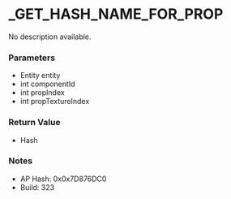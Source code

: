 # _GET_HASH_NAME_FOR_PROP

No description available.

### Parameters
* Entity entity
* int componentId
* int propIndex
* int propTextureIndex

### Return Value
* Hash

### Notes
* AP Hash: 0x0x7D876DC0
* Build: 323

